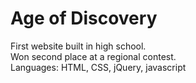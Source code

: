 # Age of Discovery

First website built in high school.\
Won second place at a regional contest.\
Languages: HTML, CSS, jQuery, javascript
